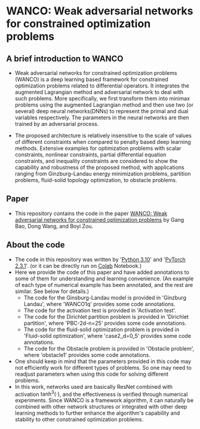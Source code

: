 # WANCO: Weak adversarial networks for constrained optimization problems

## A brief introduction to WANCO
* Weak adversarial networks for constrained optimization problems (WANCO) is a deep learning based framework for constrained optimization problems related to differential operators. It integrates the augmented Lagrangian method and adversarial network to deal with such problems. More specifically, we first transform them into minimax problems using the augmented Lagrangian method and then use two (or several) deep neural networks(DNNs) to represent the primal and dual variables respectively. The parameters in the neural networks are then trained by an adversarial process.

* The proposed architecture is relatively insensitive to the scale of values of different constraints when compared to penalty based deep learning methods. Extensive examples for optimization problems with scalar constraints, nonlinear constraints, partial differential equation constraints, and inequality constraints are considered to show the capability and robustness of the proposed method, with applications ranging from Ginzburg–Landau energy minimization problems, partition problems, fluid-solid topology optimization, to obstacle problems.

## Paper
* This repository contains the code in the paper [WANCO: Weak adversarial networks for constrained optimization problems](https://arxiv.org/abs/2407.03647) by Gang Bao, Dong Wang, and Boyi Zou.

## About the code
* The code in this repository was written by '[Python 3.10](https://www.python.org/downloads/)' and '[PyTorch 2.3.1](https://pytorch.org/get-started/locally/)'. (or it can be directly run on [Colab](https://colab.google/) Notebook.)
* Here we provide the code of this paper and have added annotations to some of them for understanding and learning convenience. (An example of each type of numerical example has been annotated, and the rest are similar. See below for details.)
  * The code for the Ginsburg-Landau model is provided in 'Ginzburg Landau', where 'WANCO1q' provides some code annotations.
  * The code for the activation test is provided in 'Activation test'.
  * The code for the Dirichlet partition problem is provided in 'Dirichlet partition', where 'PBC-2d-n=25' provides some code annotations.
  * The code for the fluid-solid optimization problem is provided in 'Fluid-solid optimization', where 'case2_d=0_5' provides some code annotations.
  * The code for the Obstacle problem is provided in 'Obstacle problem', where 'obstacle1' provides some code annotations.
* One should keep in mind that the parameters provided in this code may not efficiently work for different types of problems. So one may need to readjust parameters when using this code for solving different problems.
* In this work, networks used are basically ResNet combined with activation $\tanh^3(\cdot)$, and the effectiveness is verified through numerical experiments. Since WANCO is a framework algorithm, it can naturally be combined with other network structures or integrated with other deep learning methods to further enhance the algorithm's capability and stability to other constrained optimization problems. 
